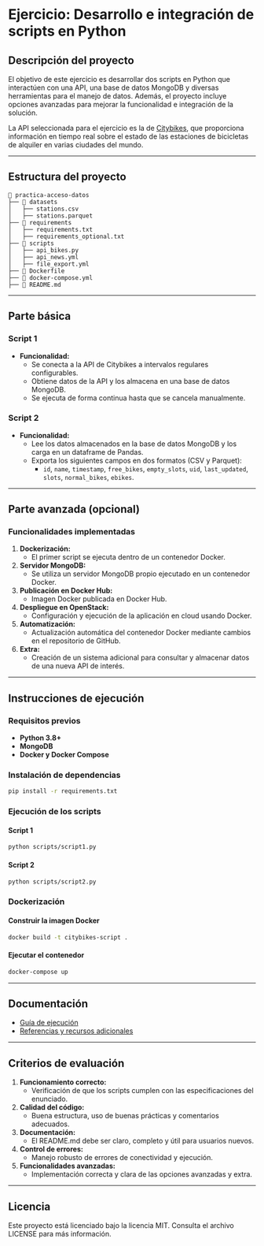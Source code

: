 # Ejercicio: Desarrollo e integración de scripts en Python

## Descripción del proyecto

El objetivo de este ejercicio es desarrollar dos scripts en Python que interactúen con una API, una base de datos MongoDB y diversas herramientas para el manejo de datos. Además, el proyecto incluye opciones avanzadas para mejorar la funcionalidad e integración de la solución.

La API seleccionada para el ejercicio es la de [Citybikes](https://citybik.es/), que proporciona información en tiempo real sobre el estado de las estaciones de bicicletas de alquiler en varias ciudades del mundo.

---

## Estructura del proyecto

```plaintext
📂 practica-acceso-datos
├── 📁 datasets
│   ├── stations.csv
│   ├── stations.parquet
├── 📁 requirements
│   ├── requirements.txt
│   ├── requirements_optional.txt
├── 📁 scripts
│   ├── api_bikes.py
│   ├── api_news.yml
│   ├── file_export.yml
├── 🐳 Dockerfile
├── 🐳 docker-compose.yml
├── 📄 README.md
```

---

## Parte básica

### Script 1
- **Funcionalidad:**
  - Se conecta a la API de Citybikes a intervalos regulares configurables.
  - Obtiene datos de la API y los almacena en una base de datos MongoDB.
  - Se ejecuta de forma continua hasta que se cancela manualmente.

### Script 2
- **Funcionalidad:**
  - Lee los datos almacenados en la base de datos MongoDB y los carga en un dataframe de Pandas.
  - Exporta los siguientes campos en dos formatos (CSV y Parquet):
    - `id`, `name`, `timestamp`, `free_bikes`, `empty_slots`, `uid`, `last_updated`, `slots`, `normal_bikes`, `ebikes`.

---

## Parte avanzada (opcional)

### Funcionalidades implementadas
1. **Dockerización:**
   - El primer script se ejecuta dentro de un contenedor Docker.
2. **Servidor MongoDB:**
   - Se utiliza un servidor MongoDB propio ejecutado en un contenedor Docker.
3. **Publicación en Docker Hub:**
   - Imagen Docker publicada en Docker Hub.
4. **Despliegue en OpenStack:**
   - Configuración y ejecución de la aplicación en cloud usando Docker.
5. **Automatización:**
   - Actualización automática del contenedor Docker mediante cambios en el repositorio de GitHub.
6. **Extra:**
   - Creación de un sistema adicional para consultar y almacenar datos de una nueva API de interés.

---

## Instrucciones de ejecución

### Requisitos previos
- **Python 3.8+**
- **MongoDB**
- **Docker y Docker Compose**

### Instalación de dependencias

```bash
pip install -r requirements.txt
```

### Ejecución de los scripts

#### Script 1
```bash
python scripts/script1.py
```

#### Script 2
```bash
python scripts/script2.py
```

### Dockerización

#### Construir la imagen Docker
```bash
docker build -t citybikes-script .
```

#### Ejecutar el contenedor
```bash
docker-compose up
```

---

## Documentación

- [Guía de ejecución](docs/guía_ejecución.md)
- [Referencias y recursos adicionales](docs/referencias.md)

---

## Criterios de evaluación

1. **Funcionamiento correcto:**
   - Verificación de que los scripts cumplen con las especificaciones del enunciado.
2. **Calidad del código:**
   - Buena estructura, uso de buenas prácticas y comentarios adecuados.
3. **Documentación:**
   - El README.md debe ser claro, completo y útil para usuarios nuevos.
4. **Control de errores:**
   - Manejo robusto de errores de conectividad y ejecución.
5. **Funcionalidades avanzadas:**
   - Implementación correcta y clara de las opciones avanzadas y extra.

---

## Licencia

Este proyecto está licenciado bajo la licencia MIT. Consulta el archivo LICENSE para más información.


